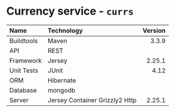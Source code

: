 # Currency service - `currs`

| Name        | Technology                     | Version |
|:------------|:-------------------------------|--------:|
| Buildtools  | Maven                          | 3.3.9   |
| API         | REST                           |         |
| Framework   | Jersey                         | 2.25.1  |
| Unit Tests  | JUnit                          | 4.12    |
| ORM         | Hibernate                      |         |
| Database    | mongodb                        |         |
| Server      | Jersey Container Grizzly2 Http | 2.25.1  |

